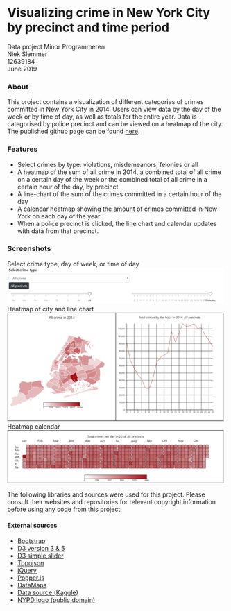 # Visualizing crime in New York City by precinct and time period
Data project Minor Programmeren  
Niek Slemmer  
12639184  
June 2019
### About
This project contains a visualization of different categories of crimes
committed in New York City in 2014. Users can view data by the day of the week
or by time of day, as well as totals for the entire year. Data is categorised
by police precinct and can be viewed on a heatmap of the city. The published
github page can be found [here](https://niek95.github.io/Data_project/).

### Features
* Select crimes by type: violations, misdemeanors, felonies or all
* A heatmap of the sum of all crime in 2014, a combined total of all crime on a certain day of the week or the combined total of all crime in a certain hour of the day, by precinct.
* A line-chart of the sum of the crimes committed in a certain hour of the day
* A calendar heatmap showing the amount of crimes committed in New York on each day of the year
* When a police precinct is clicked, the line chart and calendar updates with data from that precinct.

### Screenshots
Select crime type, day of week, or time of day
<img src="/Docs/screenshot3.PNG" alt="screenshot of input" width="500"/>  
Heatmap of city and line chart  
<img src="/Docs/screenshot1.PNG" alt="screenshot of heatmap and linechart" width="500"/>  
Heatmap calendar  
<img src="/Docs/screenshot2.PNG" alt="screenshot of calendar heatmap" width="500"/>

The following libraries and sources were used for this project. Please consult their websites and repositories for relevant copyright information before using any code from this project:
#### External sources
* [Bootstrap](https://getbootstrap.com/)
* [D3 version 3 & 5](https://d3js.org/)
* [D3 simple slider](https://github.com/johnwalley/d3-simple-slider)
* [Topojson](https://github.com/topojson/topojson)
* [jQuery](https://jquery.com/)
* [Popper.js](https://popper.js.org/)
* [DataMaps](https://datamaps.github.io/)
* [Data source (Kaggle)](https://www.kaggle.com/adamschroeder/crimes-new-york-city)
* [NYPD logo (public domain)](https://en.wikipedia.org/wiki/New_York_City_Police_Department#/media/File:Patch_of_the_New_York_City_Police_Department.svg)
